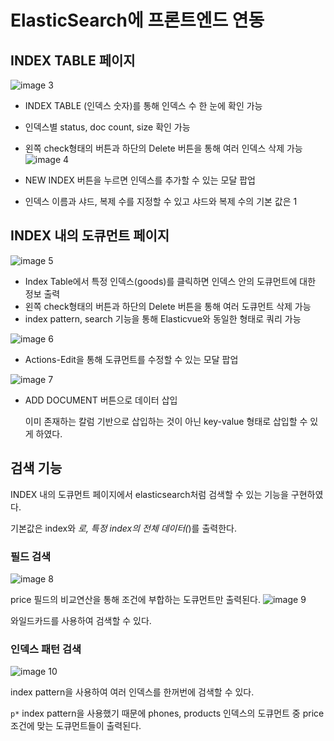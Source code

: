 # ElasticSearch에 프론트엔드 연동

## INDEX TABLE 페이지

![image 3](https://github.com/user-attachments/assets/bd1012a1-b6ad-495d-946f-72fe1d3a19c4)


- INDEX TABLE (인덱스 숫자)를 통해 인덱스 수 한 눈에 확인 가능
- 인덱스별 status, doc count, size 확인 가능
- 왼쪽 check형태의 버튼과 하단의 Delete 버튼을 통해 여러 인덱스 삭제 가능
![image 4](https://github.com/user-attachments/assets/c3970aea-eadb-40e3-be31-6686d6ea810a)

- NEW INDEX 버튼을 누르면 인덱스를 추가할 수 있는 모달 팝업
- 인덱스 이름과 샤드, 복제 수를 지정할 수 있고 샤드와 복제 수의 기본 값은 1

## INDEX 내의 도큐먼트 페이지

![image 5](https://github.com/user-attachments/assets/c39421e1-0866-4f8f-905a-f36a761be468)

- Index Table에서 특정 인덱스(goods)를 클릭하면 인덱스 안의 도큐먼트에 대한 정보 출력
- 왼쪽 check형태의 버튼과 하단의 Delete 버튼을 통해 여러 도큐먼트 삭제 가능
- index pattern, search 기능을 통해 Elasticvue와 동일한 형태로 쿼리 가능

![image 6](https://github.com/user-attachments/assets/b4129347-b64e-4dc9-8b48-d5d5d12b2617)

- Actions-Edit을 통해 도큐먼트를 수정할 수 있는 모달 팝업

![image 7](https://github.com/user-attachments/assets/7684a54a-48ef-475d-bfa7-a11b607ce884)

- ADD DOCUMENT 버튼으로 데이터 삽입
    
    이미 존재하는 칼럼 기반으로 삽입하는 것이 아닌 key-value 형태로 삽입할 수 있게 하였다.
    

## 검색 기능

INDEX 내의 도큐먼트 페이지에서 elasticsearch처럼 검색할 수 있는 기능을 구현하였다.

기본값은 index와 *로, 특정 index의 전체 데이터(*)를 출력한다.

### 필드 검색
![image 8](https://github.com/user-attachments/assets/66ff0354-6d62-4a57-9e44-16e2f1a99820)


price 필드의 비교연산을 통해 조건에 부합하는 도큐먼트만 출력된다.
![image 9](https://github.com/user-attachments/assets/1fe9c193-10c0-4f1d-8ac6-d8bb00e528b9)


와일드카드를 사용하여 검색할 수 있다.

### 인덱스 패턴 검색
![image 10](https://github.com/user-attachments/assets/e9ea05e3-3f90-4d26-a3cc-6ce5c5a904e6)


index pattern을 사용하여 여러 인덱스를 한꺼번에 검색할 수 있다.

`p*` index pattern을 사용했기 때문에 phones, products 인덱스의 도큐먼트 중 price 조건에 맞는 도큐먼트들이 출력된다.

